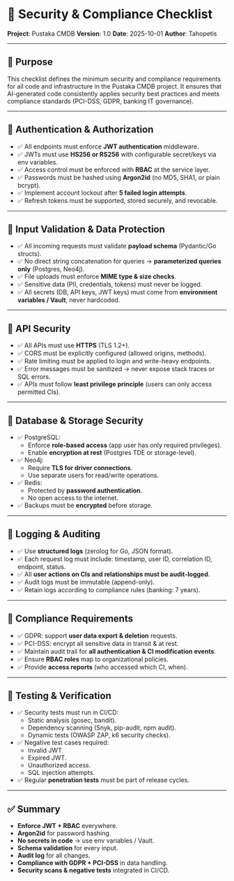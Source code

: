 # 🔐 Security & Compliance Checklist

**Project**: Pustaka CMDB
**Version**: 1.0
**Date**: 2025-10-01
**Author**: Tahopetis  

---

## 🎯 Purpose  
This checklist defines the minimum security and compliance requirements for all code and infrastructure in the Pustaka CMDB project. It ensures that AI-generated code consistently applies security best practices and meets compliance standards (PCI-DSS, GDPR, banking IT governance).  

---

## 🔹 Authentication & Authorization  
- ✅ All endpoints must enforce **JWT authentication** middleware.  
- ✅ JWTs must use **HS256 or RS256** with configurable secret/keys via env variables.  
- ✅ Access control must be enforced with **RBAC** at the service layer.  
- ✅ Passwords must be hashed using **Argon2id** (no MD5, SHA1, or plain bcrypt).  
- ✅ Implement account lockout after **5 failed login attempts**.  
- ✅ Refresh tokens must be supported, stored securely, and revocable.  

---

## 🔹 Input Validation & Data Protection  
- ✅ All incoming requests must validate **payload schema** (Pydantic/Go structs).  
- ✅ No direct string concatenation for queries → **parameterized queries only** (Postgres, Neo4j).  
- ✅ File uploads must enforce **MIME type & size checks**.  
- ✅ Sensitive data (PII, credentials, tokens) must never be logged.  
- ✅ All secrets (DB, API keys, JWT keys) must come from **environment variables / Vault**, never hardcoded.  

---

## 🔹 API Security  
- ✅ All APIs must use **HTTPS** (TLS 1.2+).  
- ✅ CORS must be explicitly configured (allowed origins, methods).  
- ✅ Rate limiting must be applied to login and write-heavy endpoints.  
- ✅ Error messages must be sanitized → never expose stack traces or SQL errors.  
- ✅ APIs must follow **least privilege principle** (users can only access permitted CIs).  

---

## 🔹 Database & Storage Security  
- ✅ PostgreSQL:  
  - Enforce **role-based access** (app user has only required privileges).  
  - Enable **encryption at rest** (Postgres TDE or storage-level).  
- ✅ Neo4j:  
  - Require **TLS for driver connections**.  
  - Use separate users for read/write operations.  
- ✅ Redis:  
  - Protected by **password authentication**.  
  - No open access to the internet.  
- ✅ Backups must be **encrypted** before storage.  

---

## 🔹 Logging & Auditing  
- ✅ Use **structured logs** (zerolog for Go, JSON format).  
- ✅ Each request log must include: timestamp, user ID, correlation ID, endpoint, status.  
- ✅ All **user actions on CIs and relationships must be audit-logged**.  
- ✅ Audit logs must be immutable (append-only).  
- ✅ Retain logs according to compliance rules (banking: 7 years).  

---

## 🔹 Compliance Requirements  
- ✅ GDPR: support **user data export & deletion** requests.  
- ✅ PCI-DSS: encrypt all sensitive data in transit & at rest.  
- ✅ Maintain audit trail for **all authentication & CI modification events**.  
- ✅ Ensure **RBAC roles** map to organizational policies.  
- ✅ Provide **access reports** (who accessed which CI, when).  

---

## 🔹 Testing & Verification  
- ✅ Security tests must run in CI/CD:  
  - Static analysis (gosec, bandit).  
  - Dependency scanning (Snyk, pip-audit, npm audit).  
  - Dynamic tests (OWASP ZAP, k6 security checks).  
- ✅ Negative test cases required:  
  - Invalid JWT.  
  - Expired JWT.  
  - Unauthorized access.  
  - SQL injection attempts.  
- ✅ Regular **penetration tests** must be part of release cycles.  

---

## ✅ Summary  
- **Enforce JWT + RBAC** everywhere.  
- **Argon2id** for password hashing.  
- **No secrets in code** → use env variables / Vault.  
- **Schema validation** for every input.  
- **Audit log** for all changes.  
- **Compliance with GDPR + PCI-DSS** in data handling.  
- **Security scans & negative tests** integrated in CI/CD.  
